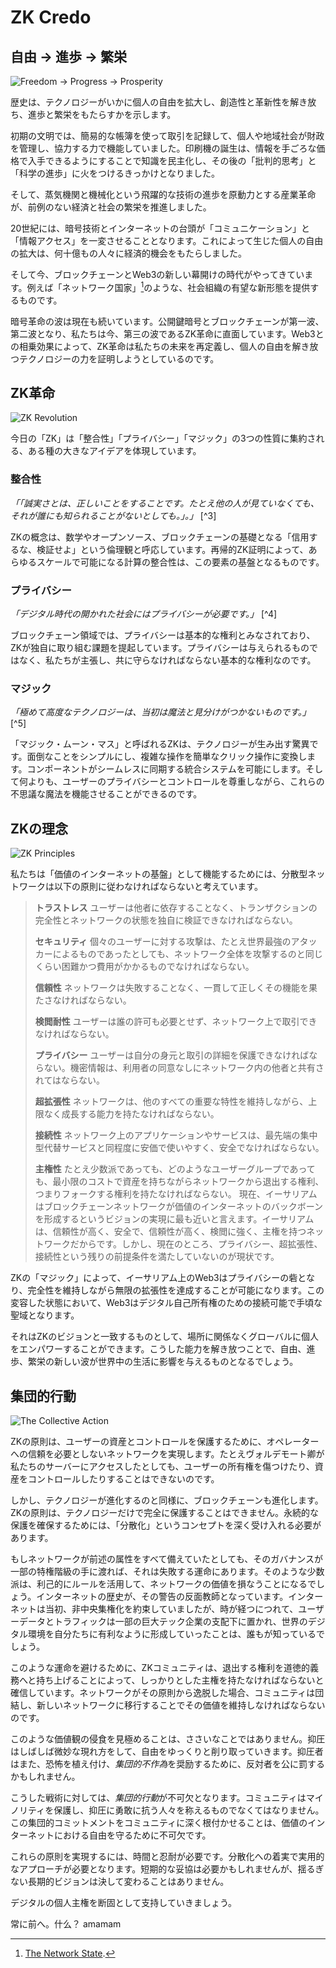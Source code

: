 # ZK Credo

## 自由 → 進歩 → 繁栄

![Freedom → Progress → Prosperity](freedom-progress-prosperity.jpeg)

歴史は、テクノロジーがいかに個人の自由を拡大し、創造性と革新性を解き放ち、進歩と繁栄をもたらすかを示します。

初期の文明では、簡易的な帳簿を使って取引を記録して、個人や地域社会が財政を管理し、協力する力で機能していました。印刷機の誕生は、情報を手ごろな価格で入手できるようにすることで知識を民主化し、その後の「批判的思考」と「科学の進歩」に火をつけるきっかけとなりました。

そして、蒸気機関と機械化という飛躍的な技術の進歩を原動力とする産業革命が、前例のない経済と社会の繁栄を推進しました。

20世紀には、暗号技術とインターネットの台頭が「コミュニケーション」と「情報アクセス」を一変させることとなります。これによって生じた個人の自由の拡大は、何十億もの人々に経済的機会をもたらしました。

そして今、ブロックチェーンとWeb3の新しい幕開けの時代がやってきています。例えば「ネットワーク国家」[^1]のような、社会組織の有望な新形態を提供するものです。

暗号革命の波は現在も続いています。公開鍵暗号とブロックチェーンが第一波、第二波となり、私たちは今、第三の波であるZK革命に直面しています。Web3との相乗効果によって、ZK革命は私たちの未来を再定義し、個人の自由を解き放つテクノロジーの力を証明しようとしているのです。

## ZK革命

![ZK Revolution](zk-revolution.jpeg)

今日の「ZK」は「整合性」「プライバシー」「マジック」の3つの性質に集約される、ある種の大きなアイデアを体現しています。

### 整合性

*「「誠実さとは、正しいことをすることです。たとえ他の人が見ていなくても、それが誰にも知られることがないとしても。」。」* [^3] 

ZKの概念は、数学やオープンソース、ブロックチェーンの基礎となる「信用するな、検証せよ」という倫理観と呼応しています。再帰的ZK証明によって、あらゆるスケールで可能になる計算の整合性は、この要素の基盤となるものです。

### プライバシー

*「デジタル時代の開かれた社会にはプライバシーが必要です。」* [^4]

ブロックチェーン領域では、プライバシーは基本的な権利とみなされており、ZKが独自に取り組む課題を提起しています。プライバシーは与えられるものではなく、私たちが主張し、共に守らなければならない基本的な権利なのです。

### マジック

*「極めて高度なテクノロジーは、当初は魔法と見分けがつかないものです。」* [^5]

「マジック・ムーン・マス」と呼ばれるZKは、テクノロジーが生み出す驚異です。面倒なことをシンプルにし、複雑な操作を簡単なクリック操作に変換します。コンポーネントがシームレスに同期する統合システムを可能にします。そして何よりも、ユーザーのプライバシーとコントロールを尊重しながら、これらの不思議な魔法を機能させることができるのです。

## ZKの理念

![ZK Principles](zk-principles.jpeg)

私たちは「価値のインターネットの基盤」として機能するためには、分散型ネットワークは以下の原則に従わなければならないと考えています。

> **トラストレス** ユーザーは他者に依存することなく、トランザクションの完全性とネットワークの状態を独自に検証できなければならない。
> 
> **セキュリティ** 個々のユーザーに対する攻撃は、たとえ世界最強のアタッカーによるものであったとしても、ネットワーク全体を攻撃するのと同じくらい困難かつ費用がかかるものでなければならない。
> 
> **信頼性** ネットワークは失敗することなく、一貫して正しくその機能を果たさなければならない。
> 
> **検閲耐性** ユーザーは誰の許可も必要とせず、ネットワーク上で取引できなければならない。
> 
> **プライバシー** ユーザーは自分の身元と取引の詳細を保護できなければならない。機密情報は、利用者の同意なしにネットワーク内の他者と共有されてはならない。
> 
> **超拡張性** ネットワークは、他のすべての重要な特性を維持しながら、上限なく成長する能力を持たなければならない。
> 
> **接続性** ネットワーク上のアプリケーションやサービスは、最先端の集中型代替サービスと同程度に安価で使いやすく、安全でなければならない。
> 
> **主権性** たとえ少数派であっても、どのようなユーザーグループであっても、最小限のコストで資産を持ちながらネットワークから退出する権利、つまりフォークする権利を持たなければならない。
現在、イーサリアムはブロックチェーンネットワークが価値のインターネットのバックボーンを形成するというビジョンの実現に最も近いと言えます。イーサリアムは、信頼性が高く、安全で、信頼性が高く、検閲に強く、主権を持つネットワークだからです。しかし、現在のところ、プライバシー、超拡張性、接続性という残りの前提条件を満たしていないのが現状です。

ZKの「マジック」によって、イーサリアム上のWeb3はプライバシーの砦となり、完全性を維持しながら無限の拡張性を達成することが可能になります。この変容した状態において、Web3はデジタル自己所有権のための接続可能で手頃な聖域となります。

それはZKのビジョンと一致するものとして、場所に関係なくグローバルに個人をエンパワーすることができます。こうした能力を解き放つことで、自由、進歩、繁栄の新しい波が世界中の生活に影響を与えるものとなるでしょう。

## 集団的行動

![The Collective Action](the-collective-action.jpeg)

ZKの原則は、ユーザーの資産とコントロールを保護するために、オペレーターへの信頼を必要としないネットワークを実現します。たとえヴォルデモート卿が私たちのサーバーにアクセスしたとしても、ユーザーの所有権を傷つけたり、資産をコントロールしたりすることはできないのです。

しかし、テクノロジーが進化するのと同様に、ブロックチェーンも進化します。ZKの原則は、テクノロジーだけで完全に保護することはできません。永続的な保護を確保するためには、「分散化」というコンセプトを深く受け入れる必要があります。

もしネットワークが前述の属性をすべて備えていたとしても、そのガバナンスが一部の特権階級の手に渡れば、それは失敗する運命にあります。そのような少数派は、利己的にルールを活用して、ネットワークの価値を損なうことになるでしょう。インターネットの歴史が、その警告の反面教師となっています。インターネットは当初、非中央集権化を約束していましたが、時が経つにつれて、ユーザーデータとトラフィックは一部の巨大テック企業の支配下に置かれ、世界のデジタル環境を自分たちに有利なように形成していったことは、誰もが知っているでしょう。

このような運命を避けるために、ZKコミュニティは、退出する権利を道徳的義務へと持ち上げることによって、しっかりとした主権を持たなければならないと確信しています。ネットワークがその原則から逸脱した場合、コミュニティは団結し、新しいネットワークに移行することでその価値を維持しなければならないのです。

このような価値観の侵食を見極めることは、ささいなことではありません。抑圧はしばしば微妙な現れ方をして、自由をゆっくりと削り取っていきます。抑圧者はまた、恐怖を植え付け、*集団的不作為*を奨励するために、反対者を公に罰するかもしれません。

こうした戦術に対しては、*集団的行動*が不可欠となります。コミュニティはマイノリティを保護し、抑圧に勇敢に抗う人々を称えるものでなくてはなりません。この集団的コミットメントをコミュニティに深く根付かせることは、価値のインターネットにおける自由を守るために不可欠です。

これらの原則を実現するには、時間と忍耐が必要です。分散化への着実で実用的なアプローチが必要となります。短期的な妥協は必要かもしれませんが、揺るぎない長期的ビジョンは決して変わることはありません。

デジタルの個人主権を断固として支持していきましょう。

常に前へ。什么？
amamam

[^1]: [The Network State](https://thenetworkstate.com/the-network-state-in-one-sentence).
[^2]: [Zipped by Kryptography](https://twitter.com/vitalikbuterin/status/1309298689156866048)
